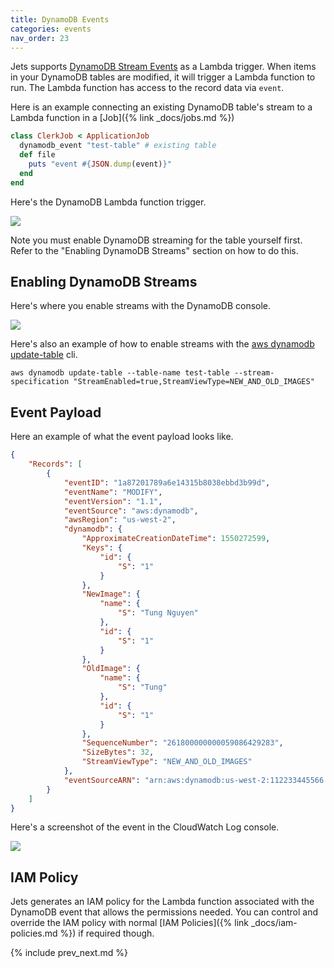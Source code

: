 ```yaml
---
title: DynamoDB Events
categories: events
nav_order: 23
---
```


Jets supports [DynamoDB Stream Events](https://docs.aws.amazon.com/amazondynamodb/latest/developerguide/Streams.Lambda.html) as a Lambda trigger. When items in your DynamoDB tables are modified, it will trigger a Lambda function to run.  The Lambda function has access to the record data via `event`.

Here is an example connecting an existing DynamoDB table's stream to a Lambda function in a [Job]({% link _docs/jobs.md %})

```ruby
class ClerkJob < ApplicationJob
  dynamodb_event "test-table" # existing table
  def file
    puts "event #{JSON.dump(event)}"
  end
end
```

Here's the DynamoDB Lambda function trigger.

![](/img/docs/dynamodb-trigger.png)

Note you must enable DynamoDB streaming for the table yourself first.  Refer to the "Enabling DynamoDB Streams" section on how to do this.

## Enabling DynamoDB Streams

Here's where you enable streams with the DynamoDB console.

![](/img/docs/dynamodb-stream.png)

Here's also an example of how to enable streams with the [aws dynamodb update-table](https://docs.aws.amazon.com/cli/latest/reference/dynamodb/update-table.html) cli.

    aws dynamodb update-table --table-name test-table --stream-specification "StreamEnabled=true,StreamViewType=NEW_AND_OLD_IMAGES"

## Event Payload

Here an example of what the event payload looks like.

```json
{
    "Records": [
        {
            "eventID": "1a87201789a6e14315b8038ebbd3b99d",
            "eventName": "MODIFY",
            "eventVersion": "1.1",
            "eventSource": "aws:dynamodb",
            "awsRegion": "us-west-2",
            "dynamodb": {
                "ApproximateCreationDateTime": 1550272599,
                "Keys": {
                    "id": {
                        "S": "1"
                    }
                },
                "NewImage": {
                    "name": {
                        "S": "Tung Nguyen"
                    },
                    "id": {
                        "S": "1"
                    }
                },
                "OldImage": {
                    "name": {
                        "S": "Tung"
                    },
                    "id": {
                        "S": "1"
                    }
                },
                "SequenceNumber": "261800000000059086429283",
                "SizeBytes": 32,
                "StreamViewType": "NEW_AND_OLD_IMAGES"
            },
            "eventSourceARN": "arn:aws:dynamodb:us-west-2:112233445566:table/test-table/stream/2019-02-15T23:01:06.871"
        }
    ]
}
```

Here's a screenshot of the event in the CloudWatch Log console.

![](/img/docs/dynamodb-event-log.png)


## IAM Policy

Jets generates an IAM policy for the Lambda function associated with the DynamoDB event that allows the permissions needed.  You can control and override the IAM policy with normal [IAM Policies]({% link _docs/iam-policies.md %}) if required though.

{% include prev_next.md %}